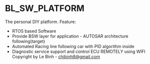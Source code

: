 # BL_SW_PLATFORM
The personal DIY platform.
   Feature:
 - RTOS based Software
 - Provide BSW layer for application - AUTOSAR architecture following(target)
 - Automated Racing line following car with PID algorithm inside
 - Diagnostic service support and control ECU REMOTELY using WIFI  
Copyright by Le Binh - chibinh8@gmail.com
